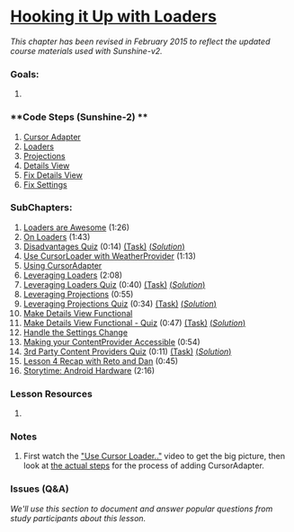 # [Hooking it Up with Loaders](https://www.udacity.com/course/viewer#!/c-ud853/l-3681658545)

*This chapter has been revised in February 2015 to reflect the updated course materials used with Sunshine-v2.*

### **Goals**:
1.


### **Code Steps (Sunshine-2) **
1. [Cursor Adapter](https://github.com/udacity/Sunshine-Version-2/tree/4.18_cursor_adapter)
2. [Loaders](https://github.com/udacity/Sunshine-Version-2/tree/4.19_loaders)
3. [Projections](https://github.com/udacity/Sunshine-Version-2/tree/4.20_projections)
4. [Details View](https://github.com/udacity/Sunshine-Version-2/tree/4.21_details_view)
5. [Fix Details View](https://github.com/udacity/Sunshine-Version-2/tree/4.22_fix_details_view)
6. [Fix Settings](https://github.com/udacity/Sunshine-Version-2/tree/4.23_fix_settings)


### **SubChapters**:
1. [Loaders are Awesome](https://www.udacity.com/course/viewer#!/c-ud853/l-3681658545/m-1593528720) (1:26)
2. [On Loaders](https://www.udacity.com/course/viewer#!/c-ud853/l-3681658545/m-3653008885) (1:43)
3. [Disadvantages Quiz](https://www.udacity.com/course/viewer#!/c-ud853/l-3681658545/e-3654388674/m-3618939796) (0:14) [(Task)](https://www.udacity.com/course/viewer#!/c-ud853/l-3681658545/e-3654388674/m-3649398744) [(*Solution*)](https://www.udacity.com/course/viewer#!/c-ud853/l-3681658545/e-3654388674/m-3666018821)
4. [Use CursorLoader with WeatherProvider](https://www.udacity.com/course/viewer#!/c-ud853/l-3681658545/m-3666728992) (1:13)
5. [Using CursorAdapter](https://www.udacity.com/course/viewer#!/c-ud853/l-3681658545/m-3649658972)
6. [Leveraging Loaders](https://www.udacity.com/course/viewer#!/c-ud853/l-3681658545/m-3601108934) (2:08)
7. [Leveraging Loaders Quiz](https://www.udacity.com/course/viewer#!/c-ud853/l-3681658545/e-3607989663/m-3656998973) (0:40) [(Task)](https://www.udacity.com/course/viewer#!/c-ud853/l-3681658545/e-3607989663/m-3607939432) [(*Solution*)](https://www.udacity.com/course/viewer#!/c-ud853/l-3681658545/e-3607989663/m-3607798870)
8. [Leveraging Projections](https://www.udacity.com/course/viewer#!/c-ud853/l-3681658545/m-3614139089) (0:55)
9. [Leveraging Projections Quiz](https://www.udacity.com/course/viewer#!/c-ud853/l-3681658545/e-3650909019/m-3606839932) (0:34) [(Task)](https://www.udacity.com/course/viewer#!/c-ud853/l-3681658545/e-3650909019/m-3633578957) [(*Solution*)](https://www.udacity.com/course/viewer#!/c-ud853/l-3681658545/e-3650909019/m-3664708806)
10. [Make Details View Functional](https://www.udacity.com/course/viewer#!/c-ud853/l-3681658545/m-3634748874)
11. [Make Details View Functional - Quiz](https://www.udacity.com/course/viewer#!/c-ud853/l-3681658545/e-3625589770/m-3641639253) (0:47) [(Task)](https://www.udacity.com/course/viewer#!/c-ud853/l-3681658545/e-3625589770/m-3677628773) [(*Solution*)](https://www.udacity.com/course/viewer#!/c-ud853/l-3681658545/e-3625589770/m-3613959318)
12. [Handle the Settings Change](https://www.udacity.com/course/viewer#!/c-ud853/l-3681658545/m-3677438639)
13. [Making your ContentProvider Accessible](https://www.udacity.com/course/viewer#!/c-ud853/l-3681658545/m-1593528721) (0:54)
14. [3rd Party Content Providers Quiz](https://www.udacity.com/course/viewer#!/c-ud853/l-3681658545/e-1593528722/m-1593528723) (0:11) [(Task)](https://www.udacity.com/course/viewer#!/c-ud853/l-3681658545/e-1593528722/m-1575878722) [(*Solution*)](https://www.udacity.com/course/viewer#!/c-ud853/l-3681658545/e-1593528722/m-1593528724)
15. [Lesson 4 Recap with Reto and Dan](https://www.udacity.com/course/viewer#!/c-ud853/l-3681658545/m-1630099141) (0:45)
16. [Storytime: Android Hardware](https://www.udacity.com/course/viewer#!/c-ud853/l-3681658545/m-1567469275) (2:16)


### **Lesson Resources**
1.


### **Notes**
1. First watch the ["Use Cursor Loader.."](https://www.udacity.com/course/viewer#!/c-ud853/l-3681658545/m-3666728992) video to get the big picture, then look at [the actual steps](https://www.udacity.com/course/viewer#!/c-ud853/l-3681658545/m-3649658972) for the process of adding CursorAdapter.


### **Issues (Q&A)**

*We'll use this section to document and answer popular questions from study participants about this lesson.*
